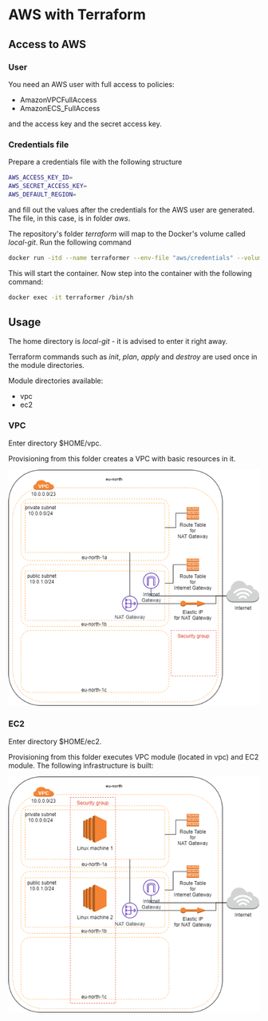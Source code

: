 # AWS with Terraform

## Access to AWS

### User

You need an AWS user with full access to policies:

- AmazonVPCFullAccess
- AmazonECS_FullAccess

and the access key and the secret access key.

### Credentials file

Prepare a credentials file with the following structure

```bash
AWS_ACCESS_KEY_ID=
AWS_SECRET_ACCESS_KEY=
AWS_DEFAULT_REGION=
```

and fill out the values after the credentials for the AWS user are generated. The file, in this case, is in folder *aws*.

The repository's folder *terraform* will map to the Docker's volume called *local-git*. Run the following command

```bash
docker run -itd --name terraformer --env-file "aws/credentials" --volume $PWD/terraform:/local-git markokole/terraformer:1.0.3
```

This will start the container. Now step into the container with the following command:

```bash
docker exec -it terraformer /bin/sh
```

## Usage

The home directory is *local-git* - it is advised to enter it right away.

Terraform commands such as *init*, *plan*, *apply* and *destroy* are used once in the module directories.

Module directories available:

- vpc
- ec2

### VPC

Enter directory $HOME/vpc.

Provisioning from this folder creates a VPC with basic resources in it.

![alt text](diagrams/aws-vpc.png "VPC infrastructure")

### EC2

Enter directory $HOME/ec2.

Provisioning from this folder executes VPC module (located in vpc) and EC2 module. The following infrastructure is built:

![alt text](diagrams/aws-ec2.png "VPC infrastructure with EC2 instances")
